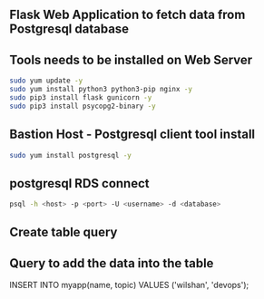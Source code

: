 ## Flask Web Application to fetch data from Postgresql database


## Tools needs to be installed on Web Server

```bash
sudo yum update -y
sudo yum install python3 python3-pip nginx -y
sudo pip3 install flask gunicorn -y
sudo pip3 install psycopg2-binary -y
```

## Bastion Host - Postgresql client tool install

```bash
sudo yum install postgresql -y
```

## postgresql RDS connect
```bash
psql -h <host> -p <port> -U <username> -d <database>
```

## Create table query

## Query to add the data into the table

INSERT INTO myapp(name, topic)
VALUES ('wilshan', 'devops');
